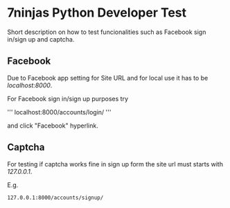 # 7ninjas Python Developer Test

Short description on how to test funcionalities such as Facebook sign in/sign up and captcha.

## Facebook

Due to Facebook app setting for Site URL and for local use it has to be *localhost:8000*.

For Facebook sign in/sign up purposes try

'''
localhost:8000/accounts/login/
'''

and click "Facebook" hyperlink.

## Captcha

For testing if captcha works fine in sign up form the site url must starts with *127.0.0.1*.

E.g.

```
127.0.0.1:8000/accounts/signup/
```